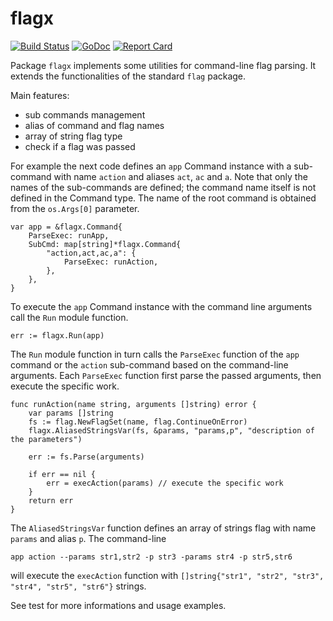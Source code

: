 # flagx

[![Build Status](https://travis-ci.com/mmbros/flagx.svg?branch=main)](https://app.travis-ci.com/github/mmbros/flagx)
[![GoDoc](https://godoc.org/github.com/mmbros/flagx?status.svg)](https://godoc.org/github.com/mmbros/flagx)
[![Report Card](https://goreportcard.com/badge/github.com/mmbros/flagx)](https://goreportcard.com/report/github.com/mmbros/flagx)

Package `flagx` implements some utilities for command-line flag parsing.
It extends the functionalities of the standard `flag` package.

Main features:

- sub commands management
- alias of command and flag names
- array of string flag type
- check if a flag was passed

For example the next code defines an `app` Command instance with a sub-command with name `action` and aliases `act`, `ac` and `a`. Note that only the names of the sub-commands are defined; the command name itself is not defined in the Command type. The name of the root command is obtained from the `os.Args[0]` parameter.

```golang
var app = &flagx.Command{
    ParseExec: runApp,
    SubCmd: map[string]*flagx.Command{
        "action,act,ac,a": {
            ParseExec: runAction,
        },
    },
}
```

To execute the `app` Command instance with the command line arguments call the `Run` module function.

```golang
err := flagx.Run(app)
```

The `Run` module function in turn calls the `ParseExec` function of the `app` command or the `action` sub-command based on the command-line arguments.
Each `ParseExec` function first parse the passed arguments, then execute the specific work.

```golang
func runAction(name string, arguments []string) error {
    var params []string
    fs := flag.NewFlagSet(name, flag.ContinueOnError)
    flagx.AliasedStringsVar(fs, &params, "params,p", "description of the parameters")

    err := fs.Parse(arguments)

    if err == nil {
        err = execAction(params) // execute the specific work
    }
    return err
}
```

The `AliasedStringsVar` function defines an array of strings flag with name `params` and alias `p`.
The command-line

```shell
app action --params str1,str2 -p str3 -params str4 -p str5,str6
```

will execute the `execAction` function with `[]string{"str1", "str2", "str3", "str4", "str5", "str6"}` strings.

See test for more informations and usage examples.
